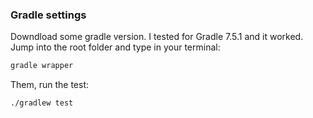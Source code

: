 ### Gradle settings
Downdload some gradle version. I tested for Gradle 7.5.1 and it worked.
Jump into the root folder and type in your terminal:
```bash
gradle wrapper
```
Them, run the test:
```bash
./gradlew test
```
